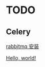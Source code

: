 # TODO

## Celery

<a target="_blank" href="http://docs.jinkan.org/docs/celery/getting-started/brokers/rabbitmq.html"> rabbitmq 安装</a>

<a href="http://www.baidu.com/" target="_blank">Hello, world!</a>
